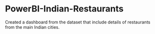 # PowerBI-Indian-Restaurants
Created a dashboard from the dataset that include details of restaurants from the main Indian cities.

